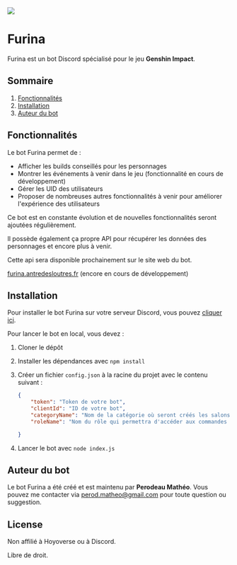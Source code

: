 <img src="./api/img/bot/banner.gif">

# Furina

Furina est un bot Discord spécialisé pour le jeu **Genshin Impact**.

## Sommaire

1. [Fonctionnalités](#fonctionnalités)
2. [Installation](#installation)
3. [Auteur du bot](#auteur-du-bot)

## Fonctionnalités

Le bot Furina permet de :

- Afficher les builds conseillés pour les personnages
- Montrer les événements à venir dans le jeu (fonctionnalité en cours de développement)
- Gérer les UID des utilisateurs
- Proposer de nombreuses autres fonctionnalités à venir pour améliorer l'expérience des utilisateurs

Ce bot est en constante évolution et de nouvelles fonctionnalités seront ajoutées régulièrement.

Il possède également ça propre API pour récupérer les données des personnages et encore plus à venir.

Cette api sera disponible prochainement sur le site web du bot.

[furina.antredesloutres.fr](https://furina.antredesloutres.fr) (encore en cours de développement)

## Installation

Pour installer le bot Furina sur votre serveur Discord, vous pouvez [cliquer ici](https://discord.com/oauth2/authorize?client_id=1272615402442199135&permissions=8&integration_type=0&scope=bot).

Pour lancer le bot en local, vous devez :

1. Cloner le dépôt
2. Installer les dépendances avec `npm install`
3. Créer un fichier `config.json` à la racine du projet avec le contenu suivant :
    
    ```json
    {
        "token": "Token de votre bot",
        "clientId": "ID de votre bot",
        "categoryName": "Nom de la catégorie où seront créés les salons de logs du bot",
        "roleName": "Nom du rôle qui permettra d'accéder aux commandes de logs",

    }
    ```
4. Lancer le bot avec `node index.js`


## Auteur du bot

Le bot Furina a été créé et est maintenu par **Perodeau Mathéo**. Vous pouvez me contacter via perod.matheo@gmail.com pour toute question ou suggestion. 

## License

Non affilié à Hoyoverse ou à Discord.

Libre de droit.

